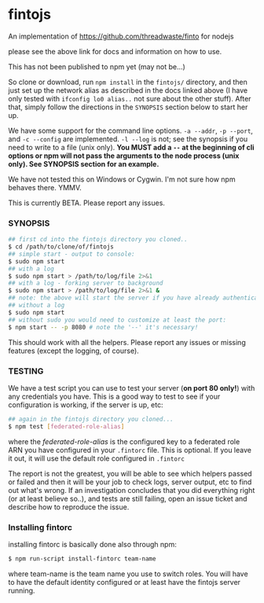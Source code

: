 # fintojs

An implementation of https://github.com/threadwaste/finto for nodejs 

please see the above link for docs and information on how to use.

This has not been published to npm yet (may not be...)

So clone or download, run `npm install` in the `fintojs/` directory, and then just set up the network alias as described in the docs linked above (I have only tested with `ifconfig lo0 alias..` not sure about the other stuff). After that, simply follow the directions in the `SYNOPSIS` section below to start her up.

We have some support for the command line options. `-a --addr`, `-p --port`, and `-c --config` are implemented. `-l --log` is not; see the synopsis if you need to write to a file (unix only). **You MUST add a ` -- ` at the beginning of cli options or npm will not pass the arguments to the node process (unix only). See SYNOPSIS section for an example.** 

We have not tested this on Windows or Cygwin. I'm not sure how npm behaves there. YMMV.

This is currently BETA. Please report any issues.

### SYNOPSIS
```bash
## first cd into the fintojs directory you cloned..
$ cd /path/to/clone/of/fintojs
## simple start - output to console:
$ sudo npm start
## with a log
$ sudo npm start > /path/to/log/file 2>&1
## with a log - forking server to background
$ sudo npm start > /path/to/log/file 2>&1 &
## note: the above will start the server if you have already authenticated with a previous sudo command. If not, it will pause, waiting for your to enter your password. You might want to start this without the bg symbol '&', enter your password and then background it after the server has started.
## without a log
$ sudo npm start
## without sudo you would need to customize at least the port:
$ npm start -- -p 8080 # note the '--' it's necessary!
```
This should work with all the helpers. Please report any issues or missing features (except the logging, of course).

### TESTING

We have a test script you can use to test your server (**on port 80 only!**) with any credentials you have. This is a good way to test to see if your configuration is working, if the server is up, etc:

```bash
## again in the fintojs directory you cloned...
$ npm test [federated-role-alias]
```
where the *federated-role-alias* is the configured key to a federated role ARN you have configured in your `.fintorc` file. This is optional. If you leave it out, it will use the default role configured in `.fintorc`
 
The report is not the greatest, you will be able to see which helpers passed or failed and then it will be your job to check logs, server output, etc to find out what's wrong. If an investigation concludes that you did everything right (or at least believe so..), and tests are still failing, open an issue ticket and describe how to reproduce the issue.

### Installing fintorc

installing fintorc is basically done also through npm:

```bash
$ npm run-script install-fintorc team-name
```

where team-name is the team name you use to switch roles. You will have to have the default identity configured or at least have the fintojs server running.

